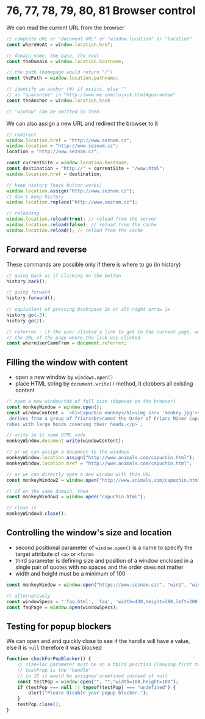 # 76, 77, 78, 79, 80, 81 Browser control

We can read the current URL from the browser
```js
// complete URL or "document.URL" or "window.location" or "location"
const whereWeAt = window.location.href;

// domain name, the base, the root
const theDomain = window.location.hostname;

// the path (homepage would return "/")
const thePath = window.location.pathname;

// identify an anchor (#) if exists, else ""
// as "guarantee" in "http://www.me.com/lojack.html#guarantee"
const theAnchor = window.location.hash

// "window" can be omitted in them
```
We can also assign a new URL and redirect the browser to it
```js
// redirect
window.location.href = "http://www.seznam.cz";
window.location = "http://www.seznam.cz";
location = "http://www.seznam.cz";

const currentSite = window.location.hostname;
const destination = "http://" + currentSite + "/wow.html";
window.location.href = destination;

// keep history (back button works)
window.location.assign("http://www.seznam.cz");
// don't keep history
window.location.replace("http://www.seznam.cz");

// reloading
window.location.reload(true); // reload from the server
window.location.reload(false); // reload from the cache
window.location.reload(); // reload from the cache
```
## Forward and reverse
These commands are possible only if there is where to go (in history)
```js
// going back as if clicking on the button
history.back();

// going forward
history.forward();
 
// equivalent of pressing backspace 3x or alt-right arrow 2x
history.go(-3);
history.go(2);

// referrer - if the user clicked a link to get to the current page, we can get
// the URL of the page where the link was clicked
const whereUserCameFrom = document.referrer;
```
## Filling the window with content
- open a new window by `windows.open()`
- place HTML string by `document.write()` method, it clobbers all existing content
```js
// open a new window/tab of full size (depends on the browser)
const monkeyWindow = window.open();
const windowContent = `<h1>Capuchin monkey</h1><img src= 'monkey.jpg'><p>The word capuchin
 derives from a group of friars<br>named the Order of Friars Minor Capuchin who wear<br>brown
robes with large hoods covering their heads.</p>`;

// write in it some HTML code
monkeyWindow.document.write(windowContent);

// or we can assign a document to the windows
monkeyWindow.location.assign("http://www.animals.com/capuchin.html");
monkeyWindow.location.href = "http://www.animals.com/capuchin.html";

// or we can directly open a new window with this URL
const monkeyWindow2 = window.open("http://www.animals.com/capuchin.html");

// if on the same domain, then
const monkeyWindow3 = window.open("capuchin.html");

// close it
monkeyWindow3.close();
```
## Controlling the window's size and location
- second positional parameter of `window.open()` is a name to specify the target
 attribute of `<a>` or `<form>`
- third parameter is defining size and position of a window enclosed in a 
single pair of quotes with no spaces and the order does not matter
- width and height must be a minimum of 100
```js
const monkeyWindow = window.open("https://www.seznam.cz/", "win1", "width=420,height=380,left=200,top=100");

// alternatively
const windowSpecs = "'faq.html', 'faq', 'width=420,height=380,left=200,top=100'";
const faqPage = window.open(windowSpecs);
```
## Testing for popup blockers
We can open and and quickly close to see if the handle will have a value, else
it is `null` therefore it was blocked
```js
function checkForPopBlocker() {
    // size+loc parameter must be on a third position (leaving first two empty)
    // testProp is the "handle"
    // in IE it would be assigned undefined instead of null
    const testPop = window.open("", "","width=100,height=100");
    if (testPop === null || typeof(testPop) === "undefined") {
        alert("Please disable your popup blocker.");
    }
    testPop.close();
}
```